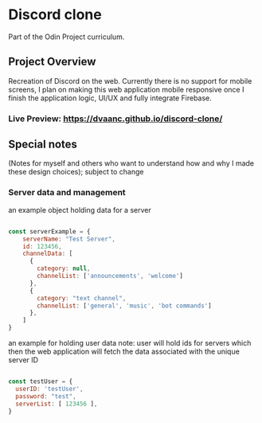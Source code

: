 # Discord clone
 Part of the Odin Project curriculum.

## Project Overview
Recreation of Discord on the web. Currently there is no support for mobile screens, 
I plan on making this web application mobile responsive once I finish the application logic, UI/UX and fully integrate Firebase.

### Live Preview: **https://dvaanc.github.io/discord-clone/**

## Special notes
 (Notes for myself and others who want to understand how and why I made these design choices);
 subject to change
### Server data and management
an example object holding data for a server

```javascript

const serverExample = { 
    serverName: "Test Server",
    id: 123456, 
    channelData: [
      {
        category: null,
        channelList: ['announcements', 'welcome']
      },
      {
        category: "text channel",
        channelList: ['general', 'music', 'bot commands']
      },
    ]
}

```

an example for holding user data 
note: user will hold ids for servers which then the web application will fetch the data associated with the unique server ID

```javascript

const testUser = {
  userID: 'testUser',
  password: "test",
  serverList: [ 123456 ],
}

```



